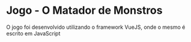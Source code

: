 # Jogo - O Matador de Monstros

O jogo foi desenvolvido utilizando o framework VueJS, onde o mesmo é escrito em JavaScript